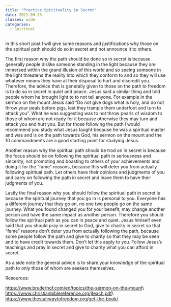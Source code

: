 ```yaml
---
title: "Practice Spirituality in Secret"
date: 2021-09-25
classes: wide
categories:
  - Spiritual
---
```


In this short post I will give some reasons and justifications why those on the spiritual path should do so in secret and not announce it to others.

The first reason why the path should be done so in secret is because generally people dislike someone standing in the light because they are immersed within the grand illusion of this world and so seeing someone in the light threatens the reality into which they conform to and so they will use whatever means they have at their disposal to hurt and discredit you. Therefore, the advice that is generally given to those on the path to freedom is to do so in secret in quiet and peace. Jesus said a similar thing and told people whom he brought light to to not tell anyone. For example in the sermon on the mount Jesus said “Do not give dogs what is holy, and do not throw your peals before pigs, lest they trample them underfoot and turn to attack you”. What he was suggesting was to not throw pearls of wisdom to those of whom are not ready for it because otherwise they may turn and attack you and hurt you. But for those following the path I would recommend you study what Jesus taught because he was a spiritual master and was and is on the path towards God, his sermon on the mount and the 10 commandments are a good starting point for studying Jesus.

Another reason why the spiritual path should be trod on in secret is because the focus should be on following the spiritual path in seriousness and sincerity, not promoting and boasting to others of your achievements and doing it for the “fame” reasons, because this will deter you from actually following spiritual path. Let others have their opinions and judgments of you and carry on following the path in secret and leave them to have their judgments of you.

Lastly the final reason why you should follow the spiritual path in secret is because the spiritual journey that you go in is personal to you. Everyone has a different journey that they go on, no one two people go on the same journey. What you found changed you for your benefit, may change another person and have the same impact as another person. Therefore you should follow the spiritual path as you can in peace and quiet. Jesus himself even said that you should pray in secret to God, give to charity in secret so that “fame” reasons don’t deter you from actually following the path, because some people follow the path and give to charity so that they may be seen and to have credit towards them. Don’t let this apply to you. Follow Jesus’s teachings and pray in secret and give to charity what you can afford in secret.

As a side note the general advice is to share your knowledge of the spiritual path to only those of whom are seekers themselves. 

Resources:

<https://www.bruderhof.com/en/topics/the-sermon-on-the-mount>\\
<https://www.christianbiblereference.org/jteach.pdf>\\
<https://www.thestairwaytofreedom.org/get-the-book/>
